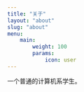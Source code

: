 ```yaml
---
title: "关于"
layout: "about"
slug: "about"
menu:
    main:
        weight: 100
        params: 
            icon: user
---
```


一个普通的计算机系学生。
